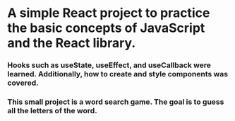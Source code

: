 # A simple React project to practice the basic concepts of JavaScript and the React library.

### Hooks such as useState, useEffect, and useCallback were learned. Additionally, how to create and style components was covered.

### This small project is a word search game. The goal is to guess all the letters of the word.
